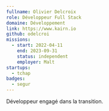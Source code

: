 ```yaml
---
fullname: Olivier Delcroix
role: Développeur Full Stack 
domaine: Développement
link: https://www.kairn.io
github: odelcroi
missions:
  - start: 2022-04-11
    end: 2023-09-31
    status: independent
    employer: Malt
startups:
  - tchap
badges:
  - segur
---
```


Développeur engagé dans la transition.
